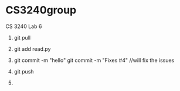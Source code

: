 CS3240group
===========

CS 3240 Lab 6



1. git pull
2. git add read.py
3. git commit -m "hello" 
    git commit -m "Fixes #4"
    //will fix the issues
4. git push

1. 
